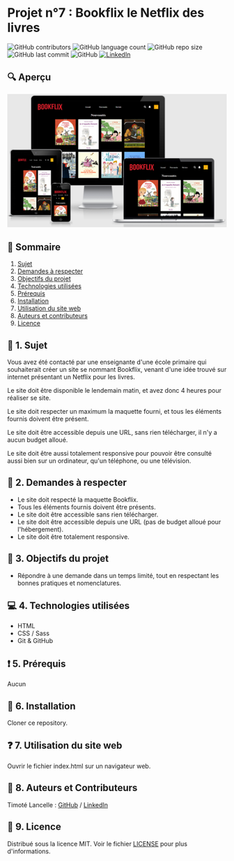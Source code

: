 # Projet n°7 : Bookflix le Netflix des livres

![GitHub contributors](https://img.shields.io/github/contributors/LancelleTimote/Projet-n-7-Bookflix-le-Netflix-des-livres?color=green&style=for-the-badge)
![GitHub language count](https://img.shields.io/github/languages/count/LancelleTimote/Projet-n-7-Bookflix-le-Netflix-des-livres?style=for-the-badge)
![GitHub repo size](https://img.shields.io/github/repo-size/LancelleTimote/Projet-n-7-Bookflix-le-Netflix-des-livres?style=for-the-badge)
![GitHub last commit](https://img.shields.io/github/last-commit/LancelleTimote/Projet-n-7-Bookflix-le-Netflix-des-livres?style=for-the-badge)
![GitHub](https://img.shields.io/github/license/LancelleTimote/Projet-n-7-Bookflix-le-Netflix-des-livres?style=for-the-badge)
[![LinkedIn](https://img.shields.io/badge/LinkedIn-0077B5?style=for-the-badge&logo=linkedin&logoColor=white)](https://www.linkedin.com/in/timote-lancelle-devweb/)

## :mag: Aperçu

![Aperçu du site web](visuel_projet/visuel_projet.png)

## :bookmark_tabs: Sommaire
<ol>
    <li><a href="#sujet">Sujet</a></li>
    <li><a href="#demandes_respecter">Demandes à respecter</a></li>
    <li><a href="#objectifs_projet">Objectifs du projet</a></li>
    <li><a href="#technologies_utilisees">Technologies utilisées</a></li>
    <li><a href="#prerequis">Prérequis</a></li>
    <li><a href="#installation">Installation</a></li>
    <li><a href="#utilisation_siteweb">Utilisation du site web</a></li>
    <li><a href="#auteurs_contributeurs">Auteurs et contributeurs</a></li>
    <li><a href="#licence">Licence</a></li>
</ol>

## :page_facing_up: 1. Sujet <a name = "sujet"></a>

Vous avez été contacté par une enseignante d'une école primaire qui souhaiterait créer un site se nommant Bookflix, venant d'une idée trouvé sur internet présentant un Netflix pour les livres.

Le site doit être disponible le lendemain matin, et avez donc 4 heures pour réaliser se site.

Le site doit respecter un maximum la maquette fourni, et tous les éléments fournis doivent être présent.

Le site doit être accessible depuis une URL, sans rien télécharger, il n'y a aucun budget alloué.

Le site doit être aussi totalement responsive pour pouvoir être consulté aussi bien sur un ordinateur, qu'un téléphone, ou une télévision.

## :memo: 2. Demandes à respecter <a name = "demandes_respecter"></a>

* Le site doit respecté la maquette Bookflix.
* Tous les éléments fournis doivent être présents.
* Le site doit être accessible sans rien télécharger.
* Le site doit être accessible depuis une URL (pas de budget alloué pour l'hébergement).
* Le site doit être totalement responsive.

## :checkered_flag: 3. Objectifs du projet <a name = "objectifs_projet"></a>

* Répondre à une demande dans un temps limité, tout en respectant les bonnes pratiques et nomenclatures.

## :computer: 4. Technologies utilisées <a name = "technologies_utilisees"></a>

* HTML
* CSS / Sass
* Git & GitHub

## :exclamation: 5. Prérequis <a name = "prerequis"></a>

Aucun

## :wrench: 6. Installation <a name = "installation"></a>

Cloner ce repository.

## :question: 7. Utilisation du site web <a name = "utilisation_siteweb"></a>

Ouvrir le fichier index.html sur un navigateur web.

## :beers: 8. Auteurs et Contributeurs <a name = "auteurs_contributeurs"></a>

Timoté Lancelle : [GitHub](https://github.com/LancelleTimote) / [LinkedIn](https://www.linkedin.com/in/timote-lancelle-devweb/)

## :page_with_curl: 9. Licence <a name = "licence"></a>

Distribué sous la licence MIT. Voir le fichier [LICENSE](LICENSE) pour plus d'informations.